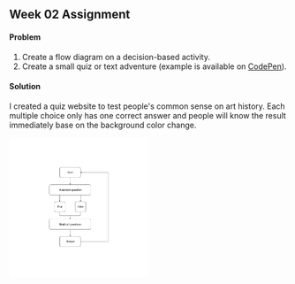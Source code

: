## Week 02 Assignment

#### Problem
1. Create a flow diagram on a decision-based activity.
2. Create a small quiz or text adventure (example is available on [CodePen](https://codepen.io/jannypie/pen/DcHdo)).

#### Solution
I created a quiz website to test people's common sense on art history. Each multiple choice only has one correct answer and people will know the result immediately base on the background color change.

<img src="https://github.com/yujunmjiang/WebAdvanced_Spring2020_jiany023/blob/master/week2_hw/flow_diagram.png" width="50%"/>
